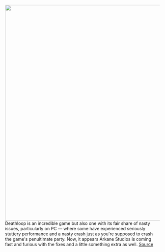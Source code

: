 <img src='https://cdn.vox-cdn.com/thumbor/DBmmajqpxJnzsjuaZDQBXw3T3dk=/0x0:3313x1440/1200x800/filters:focal(1292x400:1822x930)/cdn.vox-cdn.com/uploads/chorus_image/image/69996389/deathloop.0.jpg' width='700px' /><br/>
Deathloop is an incredible game but also one with its fair share of nasty issues, particularly on PC — where some have experienced seriously stuttery performance and a nasty crash just as you're supposed to crash the game's penultimate party. Now, it appears Arkane Studios is coming fast and furious with the fixes and a little something extra as well.
<a href='https://www.theverge.com/2021/10/14/22726925/deathloop-update-dlss-dualsense-npc-hdr-colt-julianna'> Source <a/>